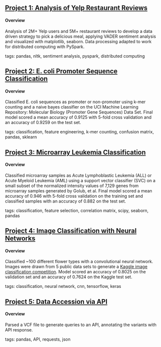 ## [Project 1: Analysis of Yelp Restaurant Reviews](https://github.com/assayer5/yelp-restaurant-reviews)

#### Overview
Analysis of 2M+ Yelp users and 5M+ restaurant reviews to develop a data driven strategy to pick a delicious meal, applying VADER sentiment analysis and visualized with matplotlib, seaborn. Data processing adapted to work for distributed computing with PySpark.

tags: pandas, nltk, sentiment analysis, pyspark, distributed computing


## [Project 2: E. coli Promoter Sequence Classification](https://github.com/assayer5/ecolipromoter)

#### Overview
Classified E. coli sequences as promoter or non-promoter using k-mer counting and a naive bayes classifier on the UCI Machine Learning Repository: Molecular Biology (Promoter Gene Sequences) Data Set.
Final model scored a mean accuracy of 0.9125 with 5-fold cross validation and an accuracy of 0.9259 on the test set.

tags: classification, feature engineering, k-mer counting, confusion matrix, pandas, sklearn


## [Project 3: Microarray Leukemia Classification](https://github.com/assayer5/microarray-leukemia-classif)

#### Overview
Classified microarray samples as Acute Lymphoblastic Leukemia (ALL) or Acute Myeloid Leukemia (AML) using a support vector classifier (SVC) on a small subset of the normalized intensity values of 7,129 genes from microarray samples generated by Golub, et al.
Final model scored a mean accuracy of 0.946 with 5-fold cross validation on the training set and classified samples with an accuracy of 0.882 on the test set.

tags: classification, feature selection, correlation matrix, scipy, seaborn, pandas


## [Project 4: Image Classification with Neural Networks](https://github.com/assayer5/cnn-flower-classif)

#### Overview
Classified ~100 different flower types with a convolutional neural network. Images were drawn from 5 public data sets to generate a [Kaggle image classification competition](https://www.kaggle.com/c/tpu-getting-started/overview). Model scored an accuracy of 0.8025 on the validation set and an accuracy of 0.7624 on the Kaggle test set.

tags: classification, neural network, cnn, tensorflow, keras


## [Project 5: Data Accession via API](https://github.com/assayer5/VCF-annotation)

#### Overview
Parsed a VCF file to generate queries to an API, annotating the variants with API response. 

tags: pandas, API, requests, json
